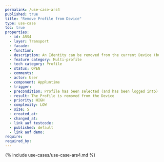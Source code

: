 ```yaml
---
permalink: /use-case-ars4
published: true
title: "Remove Profile from Device"
type: use-case
toc: true
properties:
  - id: ARS4
  - layer: Transport
  - facade:
  - function:
  - description: An Identity can be removed from the current Device (but will be kept for other Devices, e.g. to offboard one Device). Additionally, a Profile can be removed from another onboarded Device (e.g. for wiping another Device). If no other Device has been set up for the Profile, removing the Profile would trigger the Delete Identity from Backbone use case.
  - feature category: Multi-profile
  - tech category: Profile
  - status: OPEN
  - comments:
  - actor: User
  - component: AppRuntime
  - trigger:
  - precondition: Profile has been selected (and has been logged into) Other Devices has been onboarded for this Identity
  - result: The Profile is removed from the Device
  - priority: HIGH
  - complexity: LOW
  - size: S
  - created_at:
  - changed_at:
  - link auf testcode:
  - published: default
  - link auf demo:
require:
required_by:
---
```


{% include use-cases/use-case-ars4.md %}
